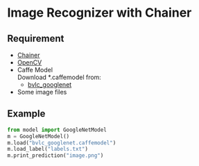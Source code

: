 # Image Recognizer with Chainer

## Requirement

* [Chainer](http://chainer.org/)
* [OpenCV](http://opencv.org/)
* Caffe Model  
  Download *.caffemodel from:
    * [bvlc_googlenet](https://github.com/BVLC/caffe/tree/master/models/bvlc_googlenet)
* Some image files

## Example

```py
from model import GoogleNetModel
m = GoogleNetModel()
m.load("bvlc_googlenet.caffemodel")
m.load_label("labels.txt")
m.print_prediction("image.png")
```
